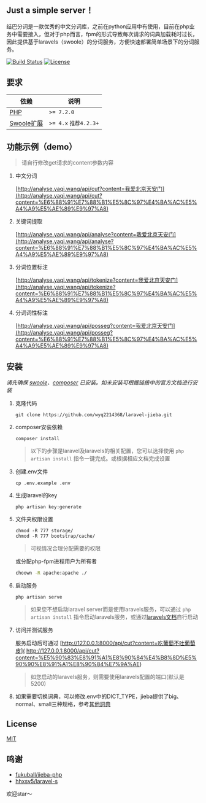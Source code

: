 ## Just a simple server！

结巴分词是一款优秀的中文分词库，之前在python应用中有使用，目前在php业务中需要接入，但对于php而言，fpm的形式导致每次请求的词典加载耗时过长，因此提供基于laravels（swoole）的分词服务，方便快速部署简单场景下的分词服务。
<p align="left">
<a href="https://travis-ci.org/laravel/framework"><img src="https://travis-ci.org/laravel/framework.svg" alt="Build Status"></a>
<a href="https://github.com/wyq2214368/laravel-jieba/blob/master/LICENSE"><img src="https://poser.pugx.org/laravel/framework/license.svg" alt="License"></a>
</p>

## 要求

| 依赖 | 说明 |
| -------- | -------- |
| [PHP](https://secure.php.net/manual/zh/install.php) | `>= 7.2.0` |
| [Swoole扩展](https://www.swoole.com/) | `>= 4.x` `推荐4.2.3+` |

## 功能示例（demo）
>请自行修改get请求的content参数内容

1. 中文分词

    [http://analyse.yaqi.wang/api/cut?content=我爱北京天安门](http://analyse.yaqi.wang/api/cut?content=%E6%88%91%E7%88%B1%E5%8C%97%E4%BA%AC%E5%A4%A9%E5%AE%89%E9%97%A8)

2. 关键词提取
    
    [http://analyse.yaqi.wang/api/analyse?content=我爱北京天安门](http://analyse.yaqi.wang/api/analyse?content=%E6%88%91%E7%88%B1%E5%8C%97%E4%BA%AC%E5%A4%A9%E5%AE%89%E9%97%A8)

3. 分词位置标注

    [http://analyse.yaqi.wang/api/tokenize?content=我爱北京天安门](http://analyse.yaqi.wang/api/tokenize?content=%E6%88%91%E7%88%B1%E5%8C%97%E4%BA%AC%E5%A4%A9%E5%AE%89%E9%97%A8)

4. 分词词性标注

    [http://analyse.yaqi.wang/api/posseg?content=我爱北京天安门](http://analyse.yaqi.wang/api/posseg?content=%E6%88%91%E7%88%B1%E5%8C%97%E4%BA%AC%E5%A4%A9%E5%AE%89%E9%97%A8)


## 安装
*请先确保 [swoole](https://wiki.swoole.com/wiki/page/6.html)、[composer](https://docs.phpcomposer.com/00-intro.html) 已安装。如未安装可根据链接中的官方文档进行安装*
1. 克隆代码
    ```
    git clone https://github.com/wyq2214368/laravel-jieba.git
    ```

2. composer安装依赖
    ```
    composer install
    ```
    
   >以下的步骤是laravel及laravels的相关配置，您可以选择使用 `php artisan install` 指令一键完成。或根据相应文档完成设置
3. 创建.env文件
    ```
    cp .env.example .env
    ```
4. 生成laravel的key
    ```
    php artisan key:generate
    ```

5. 文件夹权限设置
    ```
    chmod -R 777 storage/
    chmod -R 777 bootstrap/cache/
    ```
    >可视情况合理分配需要的权限
    
    或分配php-fpm进程用户为所有者
    ```bash
    choown -R apache:apache ./
    ```
    
6. 启动服务
    ```
    php artisan serve
    ```
    > 如果您不想启动laravel server而是使用laravels服务，可以通过 `php artisan install` 指令启动laravels服务，或通过[laravels文档](https://github.com/hhxsv5/laravel-s/blob/master/README-CN.md#%E7%89%B9%E6%80%A7)自行启动
    
7. 访问并测试服务
   
   服务启动后可通过 [http://127.0.0.1:8000/api/cut?content=吃葡萄不吐葡萄皮]( http://127.0.0.1:8000/api/cut?content=%E5%90%83%E8%91%A1%E8%90%84%E4%B8%8D%E5%90%90%E8%91%A1%E8%90%84%E7%9A%AE)
    > 如您启动的laravels服务，则需要使用laravels配置的端口(默认是 5200)

8. 如果需要切换词典，可以修改.env中的DICT_TYPE，jieba提供了big、normal、small三种规格，参考[其他詞典](https://github.com/fukuball/jieba-php#%E5%85%B6%E4%BB%96%E8%A9%9E%E5%85%B8)
## License

[MIT](https://github.com/wyq2214368/laravel-jieba/blob/master/LICENSE)

## 鸣谢
  - [fukuball/jieba-php](https://github.com/fukuball/jieba-php)
  - [hhxsv5/laravel-s](https://github.com/hhxsv5/laravel-s)
 
  
   欢迎star～

